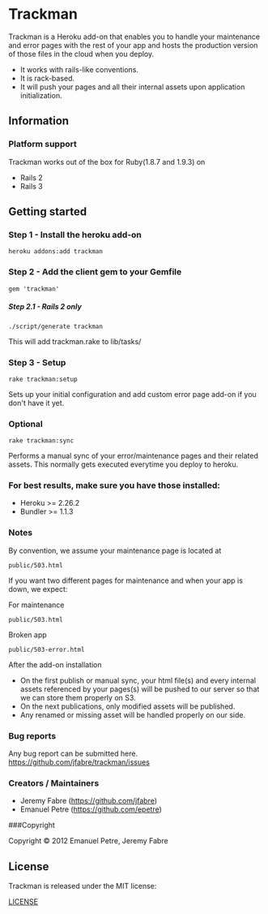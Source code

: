 # Trackman

Trackman is a Heroku add-on that enables you to handle your maintenance and error pages with the rest of your app and hosts the production version of those files in the cloud when you deploy.

* It works with rails-like conventions.
* It is rack-based.
* It will push your pages and all their internal assets upon application initialization. 

## Information

### Platform support

Trackman works out of the box for Ruby(1.8.7 and 1.9.3) on

* Rails 2
* Rails 3


## Getting started
### Step 1 - Install the heroku add-on
```console
heroku addons:add trackman
```
### Step 2 - Add the client gem to your Gemfile
```console
gem 'trackman'
```

##### Step 2.1 - Rails 2 only
```console
./script/generate trackman
```
This will add trackman.rake to lib/tasks/ 

### Step 3 - Setup
```console
rake trackman:setup
```
Sets up your initial configuration and add custom error page add-on if you don't have it yet.

### Optional
```console
rake trackman:sync
```
Performs a manual sync of your error/maintenance pages and their related assets. 
This normally gets executed everytime you deploy to heroku.

### For best results, make sure you have those installed:
* Heroku >= 2.26.2
* Bundler >= 1.1.3

### Notes
By convention, we assume your maintenance page is located at

```console
public/503.html
```

If you want two different pages for maintenance and when your app is down, we expect:

For maintenance
```console
public/503.html
```
Broken app
```console
public/503-error.html
```

After the add-on installation

* On the first publish or manual sync, your html file(s) and every internal assets referenced by your pages(s) will be pushed to our server so that we can store them properly on S3.
* On the next publications, only modified assets will be published. 
* Any renamed or missing asset will be handled properly on our side.

### Bug reports

Any bug report can be submitted here.
https://github.com/jfabre/trackman/issues


### Creators / Maintainers

* Jeremy Fabre (https://github.com/jfabre)
* Emanuel Petre (https://github.com/epetre)

###Copyright

Copyright © 2012 Emanuel Petre, Jeremy Fabre

## License

  Trackman is released under the MIT license:

  [LICENSE](https://github.com/jfabre/trackman/blob/master/LICENSE)

